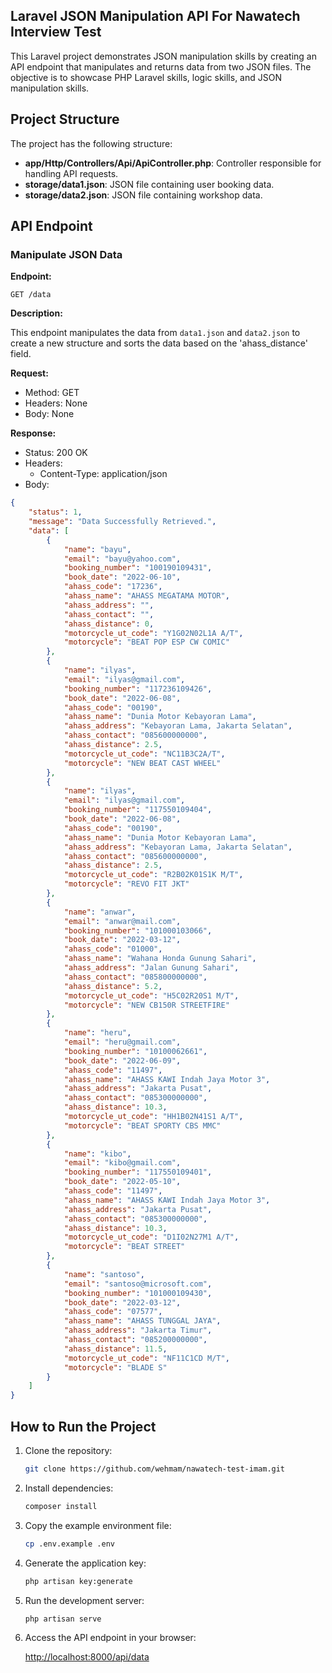 ## Laravel JSON Manipulation API For Nawatech Interview Test

This Laravel project demonstrates JSON manipulation skills by creating an API endpoint that manipulates and returns data from two JSON files. The objective is to showcase PHP Laravel skills, logic skills, and JSON manipulation skills.

## Project Structure

The project has the following structure:

- **app/Http/Controllers/Api/ApiController.php**: Controller responsible for handling API requests.
- **storage/data1.json**: JSON file containing user booking data.
- **storage/data2.json**: JSON file containing workshop data.

## API Endpoint

### Manipulate JSON Data

**Endpoint:**

```
GET /data
```

**Description:**

This endpoint manipulates the data from `data1.json` and `data2.json` to create a new structure and sorts the data based on the 'ahass_distance' field.

**Request:**

- Method: GET
- Headers: None
- Body: None

**Response:**

- Status: 200 OK
- Headers:
  - Content-Type: application/json
- Body:

```json
{
    "status": 1,
    "message": "Data Successfully Retrieved.",
    "data": [
        {
            "name": "bayu",
            "email": "bayu@yahoo.com",
            "booking_number": "100190109431",
            "book_date": "2022-06-10",
            "ahass_code": "17236",
            "ahass_name": "AHASS MEGATAMA MOTOR",
            "ahass_address": "",
            "ahass_contact": "",
            "ahass_distance": 0,
            "motorcycle_ut_code": "Y1G02N02L1A A/T",
            "motorcycle": "BEAT POP ESP CW COMIC"
        },
        {
            "name": "ilyas",
            "email": "ilyas@gmail.com",
            "booking_number": "117236109426",
            "book_date": "2022-06-08",
            "ahass_code": "00190",
            "ahass_name": "Dunia Motor Kebayoran Lama",
            "ahass_address": "Kebayoran Lama, Jakarta Selatan",
            "ahass_contact": "085600000000",
            "ahass_distance": 2.5,
            "motorcycle_ut_code": "NC11B3C2A/T",
            "motorcycle": "NEW BEAT CAST WHEEL"
        },
        {
            "name": "ilyas",
            "email": "ilyas@gmail.com",
            "booking_number": "117550109404",
            "book_date": "2022-06-08",
            "ahass_code": "00190",
            "ahass_name": "Dunia Motor Kebayoran Lama",
            "ahass_address": "Kebayoran Lama, Jakarta Selatan",
            "ahass_contact": "085600000000",
            "ahass_distance": 2.5,
            "motorcycle_ut_code": "R2B02K01S1K M/T",
            "motorcycle": "REVO FIT JKT"
        },
        {
            "name": "anwar",
            "email": "anwar@mail.com",
            "booking_number": "101000103066",
            "book_date": "2022-03-12",
            "ahass_code": "01000",
            "ahass_name": "Wahana Honda Gunung Sahari",
            "ahass_address": "Jalan Gunung Sahari",
            "ahass_contact": "085800000000",
            "ahass_distance": 5.2,
            "motorcycle_ut_code": "H5C02R20S1 M/T",
            "motorcycle": "NEW CB150R STREETFIRE"
        },
        {
            "name": "heru",
            "email": "heru@gmail.com",
            "booking_number": "10100062661",
            "book_date": "2022-06-09",
            "ahass_code": "11497",
            "ahass_name": "AHASS KAWI Indah Jaya Motor 3",
            "ahass_address": "Jakarta Pusat",
            "ahass_contact": "085300000000",
            "ahass_distance": 10.3,
            "motorcycle_ut_code": "HH1B02N41S1 A/T",
            "motorcycle": "BEAT SPORTY CBS MMC"
        },
        {
            "name": "kibo",
            "email": "kibo@gmail.com",
            "booking_number": "117550109401",
            "book_date": "2022-05-10",
            "ahass_code": "11497",
            "ahass_name": "AHASS KAWI Indah Jaya Motor 3",
            "ahass_address": "Jakarta Pusat",
            "ahass_contact": "085300000000",
            "ahass_distance": 10.3,
            "motorcycle_ut_code": "D1I02N27M1 A/T",
            "motorcycle": "BEAT STREET"
        },
        {
            "name": "santoso",
            "email": "santoso@microsoft.com",
            "booking_number": "101000109430",
            "book_date": "2022-03-12",
            "ahass_code": "07577",
            "ahass_name": "AHASS TUNGGAL JAYA",
            "ahass_address": "Jakarta Timur",
            "ahass_contact": "085200000000",
            "ahass_distance": 11.5,
            "motorcycle_ut_code": "NF11C1CD M/T",
            "motorcycle": "BLADE S"
        }
    ]
}
```

## How to Run the Project

1. Clone the repository:

   ```bash
   git clone https://github.com/wehmam/nawatech-test-imam.git
   ```

2. Install dependencies:

   ```bash
   composer install
   ```

3. Copy the example environment file:

   ```bash
   cp .env.example .env
   ```

4. Generate the application key:

   ```bash
   php artisan key:generate
   ```

5. Run the development server:

   ```bash
   php artisan serve
   ```

6. Access the API endpoint in your browser:

   [http://localhost:8000/api/data](http://localhost:8000/api/data)
